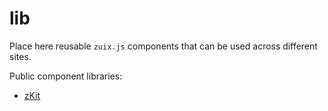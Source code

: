 # lib

Place here reusable `zuix.js` components that can be used across different sites.

Public component libraries:
- [zKit](https://zuixjs.github.io/zkit/)
